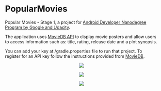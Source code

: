 # PopularMovies
Popular Movies - Stage 1, a project for <a href="https://www.udacity.com/course/android-developer-nanodegree-by-google--nd801" target="_blank">Android Developer Nanodegree Program by Google and Udacity</a>.

The application uses <a href="https://www.themoviedb.org/" target="_blank">MovieDB API</a> to display movie posters and allow users to access information such as: title, rating, release date and a plot synopsis.

You can add your key at /gradle.properties file to run that project. To register for an API key follow the instructions provided from <a href="https://developers.themoviedb.org/3/getting-started/introduction" target="_blank">MovieDB</a>.

<p align="center">
  <img src="https://i2.wp.com/www.mobap.gr/wp-content/uploads/2018/03/Capture_2018-03-11-23-13-56.png?resize=181%2C300&ssl=1">
</p>

<p align="center">
  <img src="https://i1.wp.com/www.mobap.gr/wp-content/uploads/2018/03/Capture_2018-03-11-23-15-12.png?resize=181%2C300&ssl=1">
</p>

<p align="center">
  <img src="https://i2.wp.com/www.mobap.gr/wp-content/uploads/2018/03/Capture_2018-03-11-23-18-07.png?resize=181%2C300&ssl=1">
</p>

 
 

